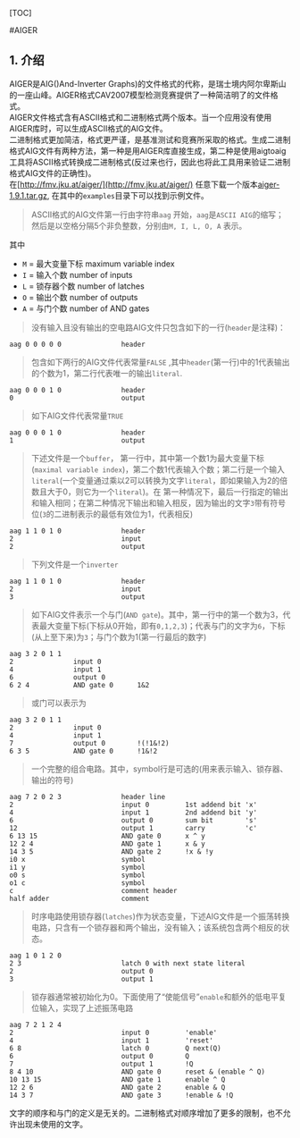 [TOC]

#AIGER
## 1. 介绍
AIGER是AIG()And-Inverter Graphs)的文件格式的代称，是瑞士境内阿尔卑斯山的一座山峰。AIGER格式CAV2007模型检测竞赛提供了一种简洁明了的文件格式。    
AIGER文件格式含有ASCII格式和二进制格式两个版本。当一个应用没有使用AIGER库时，可以生成ASCII格式的AIG文件。    
二进制格式更加简洁，格式更严谨，是基准测试和竞赛所采取的格式。生成二进制格式AIG文件有两种方法，第一种是用AIGER库直接生成，第二种是使用aigtoaig工具将ASCII格式转换成二进制格式(反过来也行，因此也将此工具用来验证二进制格式AIG文件的正确性)。   
在[http://fmv.jku.at/aiger/](http://fmv.jku.at/aiger/) 任意下载一个版本[aiger-1.9.1.tar.gz](fmv.jku.at/aiger/aiger-1.9.1.tar.gz), 在其中的`examples`目录下可以找到示例文件。      
>ASCII格式的AIG文件第一行由字符串`aag` 开始，`aag`是`ASCII AIG`的缩写；然后是以空格分隔5个非负整数，分别由`M, I, L, O, A` 表示。     
   
其中   
- `M` = 最大变量下标 maximum variable index
- `I` = 输入个数 number of inputs
- `L` = 锁存器个数 number of latches
- `O` = 输出个数 number of outputs
- `A` = 与门个数 number of AND gates
    
> 没有输入且没有输出的空电路AIG文件只包含如下的一行(`header`是注释)：  
```
aag 0 0 0 0 0 				header
```
> 包含如下两行的AIG文件代表常量`FALSE` ,其中`header`(第一行)中的1代表输出的个数为1，第二行代表唯一的输出`literal`.
```
aag 0 0 0 1 0				header
0							output
```
> 如下AIG文件代表常量`TRUE`
```
aag 0 0 0 1 0				header
1							output
```
> 下述文件是一个`buffer`， 第一行中，其中第一个数1为最大变量下标(`maximal variable index`)，第二个数1代表输入个数；第二行是一个输入`literal`(一个变量通过乘以2可以转换为文字`literal`，即如果输入为2的倍数且大于0，则它为一个`literal`)。在 第一种情况下，最后一行指定的输出和输入相同；在第二种情况下输出和输入相反，因为输出的文字`3`带有符号位(`3`的二进制表示的最低有效位为1，代表相反)
```
aag 1 1 0 1 0				header
2							input
2							output
```
>下列文件是一个`inverter` 
```
aag 1 1 0 1 0				header
2							input
3							output
```
>如下AIG文件表示一个与门(`AND gate`)。其中，第一行中的第一个数为3，代表最大变量下标(下标从0开始，即有`0,1,2,3`)；代表与门的文字为`6`，下标(从上至下来)为`3`；与门个数为1(第一行最后的数字)
```
aag 3 2 0 1 1
2               input 0
4               input 1
6               output 0
6 2 4           AND gate 0      1&2
```
>或门可以表示为
```
aag 3 2 0 1 1
2               input 0
4               input 1
7               output 0        !(!1&!2)
6 3 5           AND gate 0      !1&!2
```
>一个完整的组合电路。其中，symbol行是可选的(用来表示输入、锁存器、输出的符号)
```
aag 7 2 0 2 3               header line
2                           input 0         1st addend bit 'x'
4                           input 1         2nd addend bit 'y'
6                           output 0        sum bit        's'
12                          output 1        carry          'c'
6 13 15                     AND gate 0      x ^ y
12 2 4                      AND gate 1      x & y
14 3 5                      AND gate 2      !x & !y
i0 x                        symbol
i1 y                        symbol
o0 s                        symbol
o1 c                        symbol
c                           comment header
half adder                  comment
```
>时序电路使用锁存器(`latches`)作为状态变量，下述AIG文件是一个振荡转换电路，只含有一个锁存器和两个输出，没有输入；该系统包含两个相反的状态。
```
aag 1 0 1 2 0
2 3                         latch 0 with next state literal
2                           output 0
3                           output 1
```
>锁存器通常被初始化为0。下面使用了“使能信号”`enable`和额外的低电平复位输入，实现了上述振荡电路
```
aag 7 2 1 2 4
2                           input 0         'enable'
4                           input 1         'reset'
6 8                         latch 0         Q next(Q)
6                           output 0        Q
7                           output 1        !Q
8 4 10                      AND gate 0      reset & (enable ^ Q)
10 13 15                    AND gate 1      enable ^ Q
12 2 6                      AND gate 2      enable & Q
14 3 7                      AND gate 3      !enable & !Q
```
文字的顺序和与门的定义是无关的。二进制格式对顺序增加了更多的限制，也不允许出现未使用的文字。


